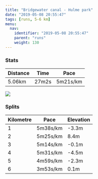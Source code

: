 ```yaml
---
title: "Bridgewater canal - Hulme park"
date: "2019-05-08 20:55:47"
tags: [runs, 5-6 km]
menu:
  nav:
    identifier: "2019-05-08 20:55:47"
    parent: "runs"
    weight: 130
---
```


### Stats

| Distance | Time | Pace |
|----------|------|------|
|5.06km|27m2s|5m21s/km|

<img src='https://maps.googleapis.com/maps/api/staticmap?maptype=roadmap&path=enc:}~jeIv{xLUISUkAiCIe@A[KcA?MBSZWHKAMEYS{@O]OSEa@?_@M[[g@]sAy@kFI{ABi@^q@d@WXU^?ZKt@i@@iDC}@@}@?G^q@MaAi@cAIa@AiAFcA@i@NUj@g@HG\GHFPVf@nABb@VH?`@`@h@RLPPb@YHYLUPGPCTBr@{@LWB]Ha@Z_AH[I_@MYGe@Op@HR@Bj@`@j@RLREf@Ha@LIPFJJD\EfDBZ@FH@FGR]XQRSSgAC[A{A@[Fc@Ne@HKLId@k@v@k@`@Mp@I\CPBVFZPd@h@Rd@X`ABZEN_BjAYHQHIH_@Ji@Xc@LMJi@Do@TK?Qu@IqA?w@J_AHU|@gAjAo@j@If@Cr@JTLh@d@T`@\nA@PANGH]Ro@ToAr@WDcAb@w@Rs@XSBGMG[Gu@A}@F{AHSV[P[x@s@l@Ux@Kf@Bh@Nf@b@`@n@`@jA@ZCFKL_Br@w@d@cC|@a@Tm@PGH@DABc@l@g@j@E?CGIs@CgCAa@EQKKM?ONEPC?C[@]CGGCQ?MGGBC`@ShAGTKF[HEDU\YVi@t@_@t@UXGDIAOM[e@q@mAk@s@Mk@Gm@GWYXUt@Yb@Ul@ER@^LXFTPVHXJj@@~@PdC?VOfAI~@?v@KJw@\g@ZWLKHYf@Sp@Gd@?b@Px@Rh@VbANl@Ff@Tn@D`ATZBLB^G|APp@d@`@FXFp@R~@fAzBXV@LCFE@EC@X&key=AIzaSyAfqMeaZ1CCJFGP5cWud__oZnT_Pybg-1M&size=800x800&markers=color:yellow|label:S|53.47327,-2.26252&markers=color:green|label:F|53.47303999999997,-2.262330000000001'>

### Splits

| Kilometre | Pace | Elevation |
|------|------|-----------|
|1|5m38s/km|-3.3m|
|2|5m25s/km|8.4m|
|3|5m14s/km|-0.1m|
|4|5m31s/km|-4.5m|
|5|4m59s/km|-2.3m|
|6|3m53s/km|0.1m|
